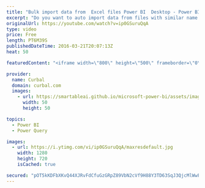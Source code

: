 ```yaml
---
title: "Bulk import data from  Excel files Power BI  Desktop - Power BI Tips & Tricks #05"
excerpt: "Do you want to auto import data from files with similar name (ex. sales2015, sales 2014, etc) in Power BI? Here we show you how to do it.  Questions? Contact us at: http://www.curbal.com/contact  You can download a sample file here: http://trantor.synology.me:5000/fbsharing/nEfc5rN2   Looking for a download"
originalUrl: https://youtube.com/watch?v=ip0GSuruQqA
type: video
price: Free
length: PT6M39S
publishedDateTime: 2016-03-21T20:07:13Z
heat: 50

featuredContent: "<iframe width=\"800\" height=\"500\" frameborder=\"0\" src=\"https://www.youtube.com/embed/ip0GSuruQqA\" allow=\"accelerometer; autoplay; encrypted-media; gyroscope; picture-in-picture\" allowfullscreen></iframe>"

provider:
  name: Curbal
  domain: curbal.com
  images:
    - url: https://smartableai.github.io/microsoft-power-bi/assets/images/organizations/curbal.com-50x50.jpg
      width: 50
      height: 50

topics:
  - Power BI
  - Power Query

images:
  - url: https://i.ytimg.com/vi/ip0GSuruQqA/maxresdefault.jpg
    width: 1280
    height: 720
    isCached: true

secured: "pOT5kKDFbXKvQ44XJRvFdCfuGzGRpZ89VbN2cVf9H88Y3TD63SqJ3QjcMlWwF2xhNS5pJ5rAqEw5FhcMv9d8uakibmkmNE1oMUhfWwiNeRfs/nSw5fMnHWooThnq5MWv+/6fnMLyUWONykMKrQfuRcbOTaAcDAWOpztlBhcNHelnMdRqm1iP3xR2cQNlfyNQXqof9PwhmxoQoVdX75QP+a4IlF9cJWMoRhMYQJ6mitNCoDUDVILTjO7eek8wkNJ7WC5RQgS8U1IsKzQr7NL/JjpRTziVl2A80RVPFYwdd0cdz1EHtSAGbcelz0/43yxtXKpgXp1jqPkCvDeaY97aWsDEXgGyKerbQMrzE4Icwpx28VH1ddPaLPMeoy3CKt0JfaIohg3G8YcdbKiSNgUaQwVsIQxOMPMqffh6/B8N3NA=;wbJ254N9J21Hl/Bl5zS6Bg=="
---
```


